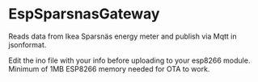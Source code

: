 # EspSparsnasGateway
Reads data from Ikea Sparsnäs energy meter and publish via Mqtt in jsonformat.

Edit the ino file with your info before uploading to your esp8266 module.
Minimum of 1MB ESP8266 memory needed for OTA to work.
